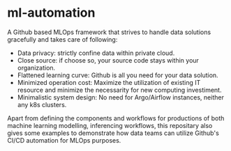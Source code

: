 # ml-automation

A Github based MLOps framework that strives to handle data solutions gracefully and takes care of following:

* Data privacy: strictly confine data within private cloud.
* Close source: if choose so, your source code stays within your organization.
* Flattened learning curve: Github is all you need for your data solution.
* Minimized operation cost: Maximize the utilization of existing IT resource and minimize the necessarity for new computing investiment.
* Minimalistic system design: No need for Argo/Airflow instances, neither any k8s clusters.

Apart from defining the components and workflows for productions of both machine learning modelling, inferencing workflows, this repositary also gives some examples to demonstrate how data teams can utilize Github's CI/CD automation for MLOps purposes.
